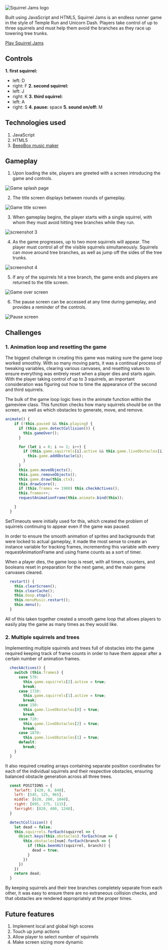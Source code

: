 ![](./assets/title.png "Squirrel Jams logo")

Built using JavaScript and HTML5, Squirrel Jams is an endless runner game in the style of Temple Run and Unicorn Dash. Players take control of up to three squirrels and must help them avoid the branches as they race up towering tree trunks.

[Play Squirrel Jams](https://birbmaaan.github.io/squirreljams/)

## Controls
**1. first squirrel:**
  * left: D
  * right: F
**2. second squirrel:**
  * left: J
  * right: K
**3. third squirrel:**
  * left: A
  * right: S
**4. pause:** space
**5. sound on/off:** M

## Technologies used
1. JavaScript
2. HTML5
3. [BeepBox music maker](http://www.beepbox.co/#)

## Gameplay

1. Upon loading the site, players are greeted with a screen introducing the game and controls.

![](./assets/screenshots/screenshot1.png "Game splash page")

2. The title screen displays between rounds of gameplay.

![](./assets/screenshots/screenshot2.png "Game title screen")

3. When gameplay begins, the player starts with a single squirrel, with whom they must avoid hitting tree branches while they run.

![](./assets/screenshots/screenshot3.png "screenshot 3")

4. As the game progresses, up to two more squirrels will appear. The player must control all of the visible squirrels simultaneously. Squirrels can move around tree branches, as well as jump off the sides of the tree trunks.

![](./assets/screenshots/screenshot4.png "screenshot 4")

5. If any of the squirrels hit a tree branch, the game ends and players are returned to the title screen.

![](./assets/screenshots/screenshot6.png "Game over screen")

6. The pause screen can be accessed at any time during gameplay, and provides a reminder of the controls.

![](./assets/screenshots/screenshot5.png "Pause screen")

## Challenges

### 1. Animation loop and resetting the game

The biggest challenge in creating this game was making sure the game loop worked smoothly. With so many moving parts, it was a continual process of tweaking variables, clearing various canvases, and resetting values to ensure everything was entirely reset when a player dies and starts again. With the player taking control of up to 3 squirrels, an important consideration was figuring out how to time the appearance of the second and third squirrels. 

The bulk of the game loop logic lives in the animate function within the gameview class. This function checks how many squirrels should be on the screen, as well as which obstacles to generate, move, and remove. 

``` javascript
animate() {
    if (!this.paused && this.playing) {
      if (this.game.detectCollision()) {
        this.gameOver();
      }

      for (let i = 0; i <= 2; i++) {
        if (this.game.squirrels[i].active && this.game.liveObstacles[i]) {
          this.game.addObstacle(i);
        }
      }
      this.game.moveObjects();
      this.game.removeObjects();
      this.game.draw(this.ctx);
      this.drawScore();
      if (this.frames <= 1900) this.checkActives();
      this.frames++;
      requestAnimationFrame(this.animate.bind(this));

    }
  }
```

SetTimeouts were initially used for this, which created the problem of squirrels continuing to appear even if the game was paused. 

In order to ensure the smooth animation of sprites and backgrounds that were locked to actual gameplay, it made the most sense to create an instance variable for tracking frames, incrementing this variable with every requestAnimationFrame and using frame counts as a sort of timer. 

When a player dies, the game loop is reset, with all timers, counters, and booleans reset in preparation for the next game, and the main game canvases cleared.

``` javascript
  restart() {
    this.clearScreen();
    this.clearCache();
    this.boop.stop();
    this.menuMusic.restart();
    this.menu();
  }
```

All of this taken together created a smooth game loop that allows players to easily play the game as many times as they would like.

### 2. Multiple squirrels and trees

Implementing multiple squirrels and trees full of obstacles into the game required keeping track of frame counts in order to have them appear after a certain number of animation frames. 

``` javascript
  checkActives() {
    switch (this.frames) {
      case 570:
        this.game.squirrels[2].active = true;
        break;
      case 1720:
        this.game.squirrels[1].active = true;
        break;
      case 150:
        this.game.liveObstacles[0] = true;
        break
      case 720:
        this.game.liveObstacles[2] = true;
        break;
      case 1870:
        this.game.liveObstacles[1] = true;
      default:
        break;
    }
  }
```

It also required creating arrays containing separate position coordinates for each of the individual squirrels and their respective obstacles, ensuring balanced obstacle generation across all three trees.

``` javascript
  const POSITIONS = {
    farleft: [420, 0, 840],
    left: [545, 125, 965],
    middle: [620, 200, 1040],
    right: [695, 275, 1115],
    farright: [820, 400, 1240],
  }
```

``` javascript
  detectCollision() {
    let dead = false;
    this.squirrels.forEach(squirrel => {
      Object.keys(this.obstacles).forEach(num => {
        this.obstacles[num].forEach(branch => {
          if (this.beenHit(squirrel, branch)) {
            dead = true;
          }
        })
      })
    })
    return dead;
  }
```

By keeping squirrels and their tree branches completely separate from each other, it was easy to ensure there are no extraneous collision checks, and that obstacles are rendered appropriately at the proper times.

## Future features
1. Implement local and global high scores
2. Touch up jump actions
3. Allow player to select number of squirrels
4. Make screen sizing more dynamic
